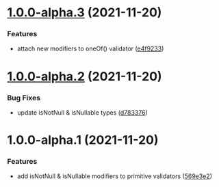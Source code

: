 # [1.0.0-alpha.3](https://github.com/ivangabriele/better-prop-types/compare/v1.0.0-alpha.2...v1.0.0-alpha.3) (2021-11-20)


### Features

* attach new modifiers to oneOf() validator ([e4f9233](https://github.com/ivangabriele/better-prop-types/commit/e4f92339fab2f5b812103c326cb394427f2654c4))

# [1.0.0-alpha.2](https://github.com/ivangabriele/better-prop-types/compare/v1.0.0-alpha.1...v1.0.0-alpha.2) (2021-11-20)


### Bug Fixes

* update isNotNull & isNullable types ([d783376](https://github.com/ivangabriele/better-prop-types/commit/d783376562926cbc51e2de505c68f40854289298))

# 1.0.0-alpha.1 (2021-11-20)


### Features

* add isNotNull & isNullable modifiers to primitive validators ([569e3e2](https://github.com/ivangabriele/better-prop-types/commit/569e3e2ef1a0562838f901ccabf3981a96b5c567))
